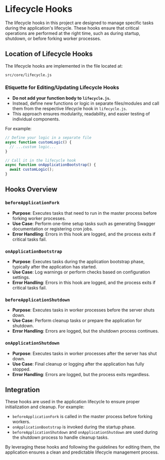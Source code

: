 # Lifecycle Hooks

The lifecycle hooks in this project are designed to manage specific tasks during the application's lifecycle. These hooks ensure that critical operations are performed at the right time, such as during startup, shutdown, or before forking worker processes.

## Location of Lifecycle Hooks

The lifecycle hooks are implemented in the file located at:
```
src/core/lifecycle.js
```

### Etiquette for Editing/Updating Lifecycle Hooks

- **Do not add your function body to `lifecycle.js`.**
- Instead, define new functions or logic in separate files/modules and call them from the respective lifecycle hook in `lifecycle.js`.
- This approach ensures modularity, readability, and easier testing of individual components.

For example:
```javascript
// Define your logic in a separate file
async function customLogic() {
  // ...custom logic...
}

// Call it in the lifecycle hook
async function onApplicationBootstrap() {
  await customLogic();
}
```

## Hooks Overview

### `beforeApplicationFork`
- **Purpose**: Executes tasks that need to run in the master process before forking worker processes.
- **Use Case**: Perform one-time setup tasks such as generating Swagger documentation or registering cron jobs.
- **Error Handling**: Errors in this hook are logged, and the process exits if critical tasks fail.


### `onApplicationBootstrap`
- **Purpose**: Executes tasks during the application bootstrap phase, typically after the application has started.
- **Use Case**: Log warnings or perform checks based on configuration settings.
- **Error Handling**: Errors in this hook are logged, and the process exits if critical tasks fail.


### `beforeApplicationShutdown`
- **Purpose**: Executes tasks in worker processes before the server shuts down.
- **Use Case**: Perform cleanup tasks or prepare the application for shutdown.
- **Error Handling**: Errors are logged, but the shutdown process continues.


### `onApplicationShutdown`
- **Purpose**: Executes tasks in worker processes after the server has shut down.
- **Use Case**: Final cleanup or logging after the application has fully stopped.
- **Error Handling**: Errors are logged, but the process exits regardless.


## Integration

These hooks are used in the application lifecycle to ensure proper initialization and cleanup. For example:
- `beforeApplicationFork` is called in the master process before forking workers.
- `onApplicationBootstrap` is invoked during the startup phase.
- `beforeApplicationShutdown` and `onApplicationShutdown` are used during the shutdown process to handle cleanup tasks.

By leveraging these hooks and following the guidelines for editing them, the application ensures a clean and predictable lifecycle management process.

